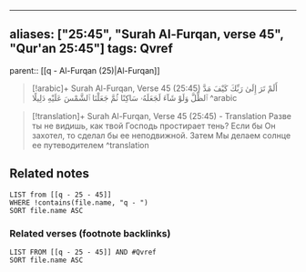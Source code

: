 
---
aliases: ["25:45", "Surah Al-Furqan, verse 45", "Qur'an 25:45"]
tags: Qvref
---

parent:: [[q - Al-Furqan (25)|Al-Furqan]]

> [!arabic]+ Surah Al-Furqan, Verse 45 (25:45)
> <span class="quran-arabic">أَلَمْ تَرَ إِلَىٰ رَبِّكَ كَيْفَ مَدَّ ٱلظِّلَّ وَلَوْ شَآءَ لَجَعَلَهُۥ سَاكِنًا ثُمَّ جَعَلْنَا ٱلشَّمْسَ عَلَيْهِ دَلِيلًا</span>
^arabic

> [!translation]+ Surah Al-Furqan, Verse 45 (25:45) - Translation
> Разве ты не видишь, как твой Господь простирает тень? Если бы Он захотел, то сделал бы ее неподвижной. Затем Мы делаем солнце ее путеводителем
^translation



## Related notes
```dataview
LIST from [[q - 25 - 45]]
WHERE !contains(file.name, "q - ")
SORT file.name ASC
```

### Related verses (footnote backlinks)
```dataview
LIST FROM [[q - 25 - 45]] AND #Qvref
SORT file.name ASC
```

